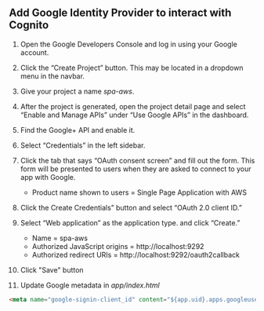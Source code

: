 ## Add Google Identity Provider to interact with Cognito
1. Open the Google Developers Console and log in using your Google account.
2. Click the “Create Project” button. This may be located in a dropdown menu in the navbar.
3. Give your project a name _spa-aws_.
4. After the project is generated, open the project detail page and select “Enable and Manage APIs” under “Use Google APIs” in the dashboard.
5. Find the Google+ API and enable it.
6. Select “Credentials” in the left sidebar.
7. Click the tab that says “OAuth consent screen” and fill out the form. This form will be presented to users when they are asked to connect to your app with Google. 
	
	* Product name shown to users = Single Page Application with AWS
8. Click the Create Credentials” button and select “OAuth 2.0 client ID.”
9. Select “Web application” as the application type. and click “Create.”

	* Name = spa-aws
	* Authorized JavaScript origins = http://localhost:9292
	* Authorized redirect URIs = http://localhost:9292/oauth2callback

10. Click "Save" button
11. Update Google metadata in _app/index.html_

```html
<meta name="google-signin-client_id" content="${app.uid}.apps.googleusercontent.com"/>
```